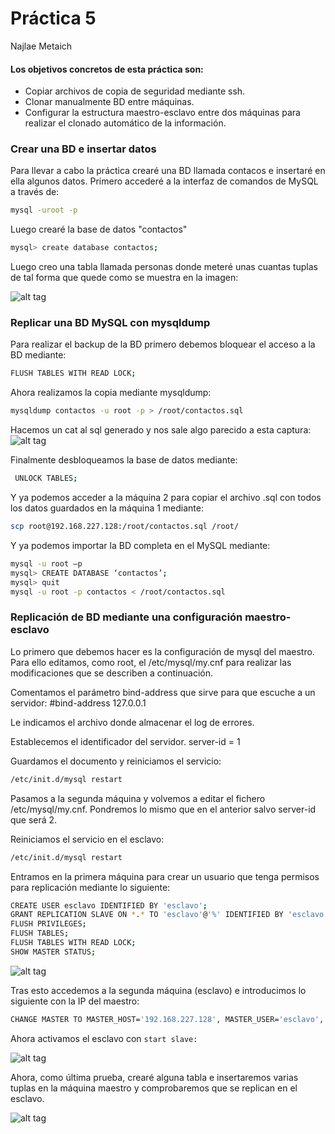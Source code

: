 # Práctica 5

Najlae Metaich 

#### Los objetivos concretos de esta práctica son:
- Copiar archivos de copia de seguridad mediante ssh.
- Clonar manualmente BD entre máquinas.
- Configurar la estructura maestro-esclavo entre dos máquinas para realizar el
clonado automático de la información.

### Crear una BD e insertar datos

Para llevar a cabo la práctica crearé una BD llamada contacos e insertaré en ella algunos datos. 
Primero accederé a la interfaz de comandos de MySQL a través de:

```sh
mysql -uroot -p
```
Luego crearé la base de datos "contactos"
```sh
mysql> create database contactos;
```
Luego creo una tabla llamada personas donde meteré unas cuantas tuplas de tal forma que quede como se muestra en la imagen: 

![alt tag](https://github.com/NajMetaich/SWAP16/blob/master/Pr%C3%A1cticas/Pr%C3%A1ctica5/mysql.PNG?raw=true)

### Replicar una BD MySQL con mysqldump
Para realizar el backup de la BD primero debemos bloquear el acceso a la BD mediante:
```sh 
FLUSH TABLES WITH READ LOCK;
```
Ahora realizamos la copia mediante mysqldump:

```sh
mysqldump contactos -u root -p > /root/contactos.sql
```

Hacemos un cat al sql generado y nos sale algo parecido a esta captura: 
![alt tag](https://github.com/NajMetaich/SWAP16/blob/master/Pr%C3%A1cticas/Pr%C3%A1ctica5/backup.PNG?raw=true)

Finalmente desbloqueamos la base de datos mediante: 
```sh
 UNLOCK TABLES;
```
Y ya podemos acceder a la máquina 2 para copiar el archivo .sql con todos los datos guardados en la máquina 1 mediante: 

```sh
scp root@192.168.227.128:/root/contactos.sql /root/
```
Y ya podemos importar la BD completa en el MySQL mediante: 

```sh
mysql -u root –p
mysql> CREATE DATABASE ‘contactos’;
mysql> quit
mysql -u root -p contactos < /root/contactos.sql
```

###  Replicación de BD mediante una configuración maestro-esclavo
Lo primero que debemos hacer es la configuración de mysql del maestro. Para ello
editamos, como root, el /etc/mysql/my.cnf para realizar las modificaciones que se
describen a continuación.

Comentamos el parámetro bind-address que sirve para que escuche a un servidor:
#bind-address 127.0.0.1

Le indicamos el archivo donde almacenar el log de errores. 

Establecemos el identificador del servidor. server-id = 1

Guardamos el documento y reiniciamos el servicio:

```sh
/etc/init.d/mysql restart
```
Pasamos a la segunda máquina y volvemos a editar el fichero /etc/mysql/my.cnf. Pondremos lo mismo que en el anterior salvo server-id que será 2.

Reiniciamos el servicio en el esclavo:
```sh
/etc/init.d/mysql restart
```
Entramos en la primera máquina para crear un usuario que tenga permisos para replicación mediante lo siguiente: 

```sh
CREATE USER esclavo IDENTIFIED BY 'esclavo';
GRANT REPLICATION SLAVE ON *.* TO 'esclavo'@'%' IDENTIFIED BY 'esclavo';
FLUSH PRIVILEGES;
FLUSH TABLES;
FLUSH TABLES WITH READ LOCK;
SHOW MASTER STATUS;
```
![alt tag](https://github.com/NajMetaich/SWAP16/blob/master/Pr%C3%A1cticas/Pr%C3%A1ctica5/automatizar.PNG?raw=true)

Tras esto accedemos a la segunda máquina (esclavo) e introducimos lo siguiente con la IP del maestro: 

```sh
CHANGE MASTER TO MASTER_HOST='192.168.227.128', MASTER_USER='esclavo', MASTER_PASSWORD='esclavo', MASTER_LOG_FILE='mysql-bin.000002', MASTER_LOG_POS=501, MASTER_PORT=3306;
```

Ahora activamos el esclavo con ``` start slave: ``` 

![alt tag](https://github.com/NajMetaich/SWAP16/blob/master/Pr%C3%A1cticas/Pr%C3%A1ctica5/start%20esclavo.PNG?raw=true)

Ahora, como última prueba, crearé alguna tabla e insertaremos varias tuplas en la máquina maestro y comprobaremos que se replican en el esclavo.

![alt tag](https://github.com/NajMetaich/SWAP16/blob/master/Pr%C3%A1cticas/Pr%C3%A1ctica5/sincronizacion.PNG?raw=true)







